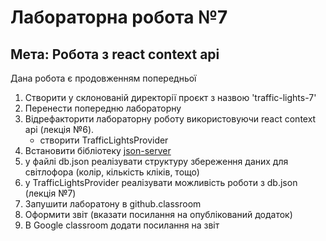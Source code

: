 # Лабораторна робота №7
## Мета: Робота з react context api

Дана робота є продовженням попередньої

1. Створити у склонованій директорії проєкт з назвою 'traffic-lights-7'
1. Перенести попередню лабораторну
2. Відрефакторити лабораторну роботу використовуючи react context api (лекція №6).
   - створити TrafficLightsProvider
4. Встановити бібліотеку [json-server](https://www.npmjs.com/package/json-server) 
5. у файлі db.json реалізувати структуру збереження даних для світлофора (колір, кількість кліків, тощо)
6. у TrafficLightsProvider реалізувати можливість роботи з db.json (лекція №7)
1. Запушити лаборатону в github.classroom
1. Оформити звіт (вказати посилання на опублікований додаток)
1. В Google classroom додати посилання на звіт

